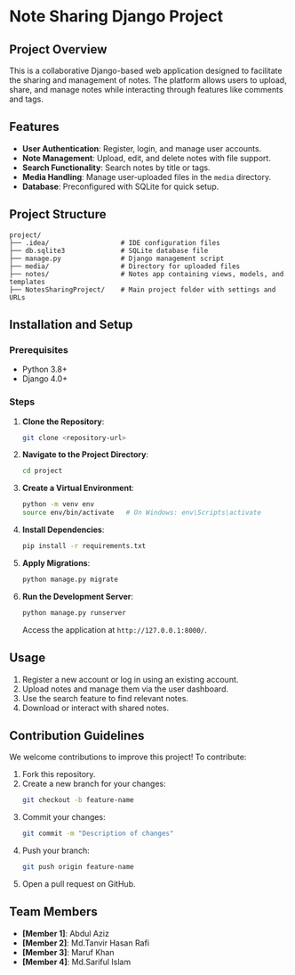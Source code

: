 # Note Sharing Django Project

## Project Overview
This is a collaborative Django-based web application designed to facilitate the sharing and management of notes. The platform allows users to upload, share, and manage notes while interacting through features like comments and tags.

## Features
- **User Authentication**: Register, login, and manage user accounts.
- **Note Management**: Upload, edit, and delete notes with file support.
- **Search Functionality**: Search notes by title or tags.
- **Media Handling**: Manage user-uploaded files in the `media` directory.
- **Database**: Preconfigured with SQLite for quick setup.

## Project Structure
```
project/
├── .idea/                  # IDE configuration files
├── db.sqlite3              # SQLite database file
├── manage.py               # Django management script
├── media/                  # Directory for uploaded files
├── notes/                  # Notes app containing views, models, and templates
├── NotesSharingProject/    # Main project folder with settings and URLs
```

## Installation and Setup

### Prerequisites
- Python 3.8+
- Django 4.0+

### Steps
1. **Clone the Repository**:
   ```bash
   git clone <repository-url>
   ```
2. **Navigate to the Project Directory**:
   ```bash
   cd project
   ```
3. **Create a Virtual Environment**:
   ```bash
   python -m venv env
   source env/bin/activate   # On Windows: env\Scripts\activate
   ```
4. **Install Dependencies**:
   ```bash
   pip install -r requirements.txt
   ```
5. **Apply Migrations**:
   ```bash
   python manage.py migrate
   ```
6. **Run the Development Server**:
   ```bash
   python manage.py runserver
   ```
   Access the application at `http://127.0.0.1:8000/`.

## Usage
1. Register a new account or log in using an existing account.
2. Upload notes and manage them via the user dashboard.
3. Use the search feature to find relevant notes.
4. Download or interact with shared notes.

## Contribution Guidelines
We welcome contributions to improve this project! To contribute:
1. Fork this repository.
2. Create a new branch for your changes:
   ```bash
   git checkout -b feature-name
   ```
3. Commit your changes:
   ```bash
   git commit -m "Description of changes"
   ```
4. Push your branch:
   ```bash
   git push origin feature-name
   ```
5. Open a pull request on GitHub.



## Team Members
- **[Member 1]**: Abdul Aziz
- **[Member 2]**: Md.Tanvir Hasan Rafi
- **[Member 3]**: Maruf Khan
- **[Member 4]**: Md.Sariful Islam



